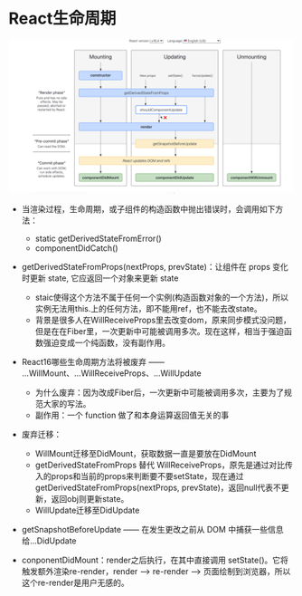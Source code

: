 # React生命周期

![React生命周期](../../media/lifecycles.png)

- 当渲染过程，生命周期，或子组件的构造函数中抛出错误时，会调用如下方法：
  - static getDerivedStateFromError()
  - componentDidCatch()

- getDerivedStateFromProps(nextProps, prevState)：让组件在 props 变化时更新 state, 它应返回一个对象来更新 state
  - staic使得这个方法不属于任何一个实例(构造函数对象的一个方法)，所以实例无法用this.上的任何方法，即不能用ref，也不能去改state。
  - 背景是很多人在WillReceiveProps里去改变dom，原来同步模式没问题，但是在在Fiber里，一次更新中可能被调用多次。现在这样，相当于强迫函数强迫变成一个纯函数，没有副作用。

- React16哪些生命周期方法将被废弃 —— ...WillMount、...WillReceiveProps、...WillUpdate
  - 为什么废弃：因为改成Fiber后，一次更新中可能被调用多次，主要为了规范大家的写法。
  - 副作用：一个 function 做了和本身运算返回值无关的事

- 废弃迁移：
  - WillMount迁移至DidMount，获取数据一直是要放在DidMount
  - getDerivedStateFromProps 替代 WillReceiveProps，原先是通过对比传入的props和当前的props来判断要不要setState，现在通过 getDerivedStateFromProps(nextProps, prevState)，返回null代表不更新，返回obj则更新state。
  - WillUpdate迁移至DidUpdate

- getSnapshotBeforeUpdate —— 在发生更改之前从 DOM 中捕获一些信息给...DidUpdate

- conponentDidMount：render之后执行，在其中直接调用 setState()。它将触发额外渲染re-render，render --> re-render --> 页面绘制到浏览器，所以这个re-render是用户无感的。